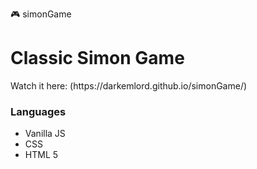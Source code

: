 🎮 simonGame
<h1>Classic Simon Game</h1>
<span>Watch it here: (https://darkemlord.github.io/simonGame/)</span>
<h3>Languages</h3>
<ul>
  <li>Vanilla JS</li>
  <li>CSS</li>
  <li>HTML 5</li>
</ul>
